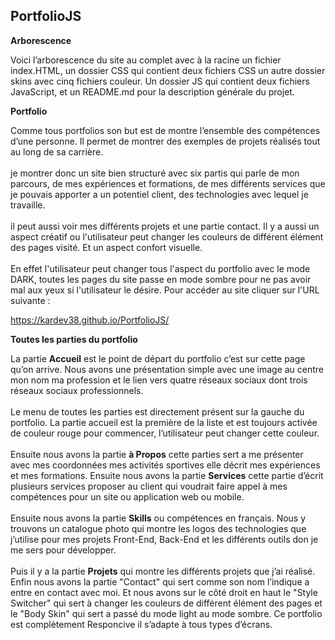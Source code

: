 ## PortfolioJS

**Arborescence**

Voici l’arborescence du site au complet avec à la racine un fichier
index.HTML, un dossier CSS qui contient deux fichiers CSS un autre
dossier skins avec cinq fichiers couleur. Un dossier JS qui contient deux
fichiers JavaScript, et un README.md pour la description générale du
projet.

**Portfolio**

Comme tous portfolios son but est de montre l’ensemble
des compétences d’une personne. Il permet de montrer des
exemples de projets réalisés tout au long de sa carrière.<br/><br/>
je montrer donc un site bien
structuré avec six partis qui parle de mon parcours, de mes
expériences et formations, de mes différents services que je
pouvais apporter a un potentiel client, des technologies
avec lequel je travaille.<br/><br/> il peut aussi voir mes différents
projets et une partie contact. Il y a aussi un aspect créatif
ou l'utilisateur peut changer les couleurs de différent
élément des pages visité. Et un aspect confort visuelle.<br/><br/>
En
effet l'utilisateur peut changer tous l'aspect du portfolio
avec le mode DARK, toutes les pages du site passe en mode
sombre pour ne pas avoir mal aux yeux si l'utilisateur le
désire.
Pour accéder au site cliquer sur l'URL suivante :<br/>

https://kardev38.github.io/PortfolioJS/

**Toutes les parties du portfolio**

La partie **Accueil** est le point de départ du portfolio c’est sur
cette page qu’on arrive. Nous avons une présentation simple
avec une image au centre mon nom ma profession et le lien
vers quatre réseaux sociaux dont trois réseaux sociaux
professionnels.<br/><br/> Le menu de toutes les parties est directement
présent sur la gauche du portfolio. La partie accueil est la
première de la liste et est toujours activée de couleur rouge
pour commencer, l’utilisateur peut changer cette couleur.<br/><br/>
Ensuite nous avons la partie **à Propos** cette parties sert a me
présenter avec mes coordonnées mes activités sportives elle
décrit mes expériences et mes formations. Ensuite nous avons
la partie **Services** cette partie d’écrit plusieurs services
proposer au client qui voudrait faire appel à mes compétences
pour un site ou application web ou mobile.<br/><br/> Ensuite nous avons
la partie **Skills** ou compétences en français. Nous y trouvons
un catalogue photo qui montre les logos des technologies que
j’utilise pour mes projets Front-End, Back-End et les différents
outils don je me sers pour développer.<br/><br/> Puis il y a la partie
**Projets** qui montre les différents projets que j’ai réalisé. Enfin
nous avons la partie "Contact" qui sert comme son nom
l’indique a entre en contact avec moi. Et nous avons sur le côté
droit en haut le "Style Switcher" qui sert à changer les couleurs
de différent élément des pages et le "Body Skin" qui sert a passé
du mode light au mode sombre. Ce portfolio est complètement
Responcive il s’adapte à tous types d’écrans.
